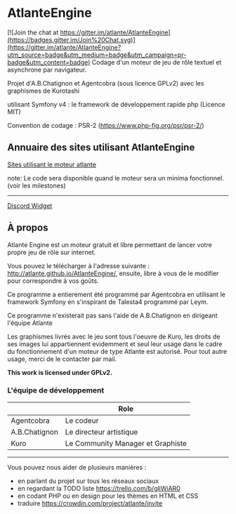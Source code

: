 # AtlanteEngine

[![Join the chat at https://gitter.im/atlante/AtlanteEngine](https://badges.gitter.im/Join%20Chat.svg)](https://gitter.im/atlante/AtlanteEngine?utm_source=badge&utm_medium=badge&utm_campaign=pr-badge&utm_content=badge)
Codage d'un moteur de jeu de rôle textuel et asynchrone par navigateur.

Projet d'A.B.Chatignon et Agentcobra (sous licence GPLv2) avec les graphismes de Kurotashi

utilisant Symfony v4 : le framework de développement rapide php (Licence MIT)

Convention de codage : PSR-2 (https://www.php-fig.org/psr/psr-2/)

## Annuaire des sites utilisant AtlanteEngine
[Sites utilisant le moteur atlante](http://atlante-engine.fr)

note: Le code sera disponible quand le moteur sera un minima fonctionnel. (voir les milestones)
* * *

[Discord Widget](https://discordapp.com/widget?id=87217514903269376&theme=dark)

## À propos

Atlante Engine est un moteur gratuit et libre permettant de lancer votre propre jeu de rôle sur internet.

Vous pouvez le télécharger à l'adresse suivante : http://atlante.github.io/AtlanteEngine/, ensuite, libre à vous de le modifier pour correspondre à vos goûts.

Ce programme a entierement été programmé par Agentcobra en utilisant le framework Symfony en s'inspirant de Talesta4 programmé par Leym.

Ce programme n'existerait pas sans l'aide de A.B.Chatignon en dirigeant l'équipe Atlante

Les graphismes livrés avec le jeu sont tous l'oeuvre de Kuro, les droits de ses images lui appartiennent evidemment et seul leur usage dans le cadre du fonctionnement d'un moteur de type Atlante est autorisé. Pour tout autre usage, merci de le contacter par mail.

**This work is licensed under GPLv2.**

### L'équipe de développement
|  | Role |
|--------|--------|
| Agentcobra | Le codeur |
| A.B.Chatignon | Le directeur artistique |
| Kuro | Le Community Manager et Graphiste |

---

Vous pouvez nous aider de plusieurs manières :
- en parlant du projet sur tous les réseaux sociaux
- en regardant la TODO liste https://trello.com/b/gliWiAR0
- en codant PHP ou en design pour les thèmes en HTML et CSS
- traduire https://crowdin.com/project/atlante/invite
